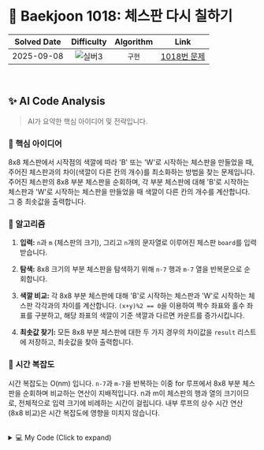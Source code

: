 # 📝 Baekjoon 1018: 체스판 다시 칠하기

| **Solved Date** | **Difficulty** | **Algorithm** | **Link** |
|:---:|:---:|:---:|:---:|
| 2025-09-08 | ![실버3](https://img.shields.io/badge/Difficulty-실버3-lightgrey?style=for-the-badge) | `구현` | [1018번 문제](https://www.acmicpc.net/problem/1018) |

<br/>

## ✨ AI Code Analysis

> AI가 요약한 핵심 아이디어 및 전략입니다.

### 🧠 **핵심 아이디어**

8x8 체스판에서 시작점의 색깔에 따라 'B' 또는 'W'로 시작하는 체스판을 만들었을 때,  주어진 체스판과의 차이(색깔이 다른 칸의 개수)를 최소화하는 방법을 찾는 문제입니다.  주어진 체스판의 8x8 부분 체스판을 순회하며, 각 부분 체스판에 대해 'B'로 시작하는 체스판과 'W'로 시작하는 체스판을 만들었을 때 색깔이 다른 칸의 개수를 계산합니다. 그 중 최솟값을 출력합니다.


### 📝 **알고리즘**

1. **입력:**  `n`과 `m` (체스판의 크기), 그리고 `n`개의 문자열로 이루어진 체스판 `board`를 입력받습니다.

2. **탐색:**  8x8 크기의 부분 체스판을 탐색하기 위해 `n-7` 행과 `m-7` 열을 반복문으로 순회합니다.

3. **색깔 비교:** 각 8x8 부분 체스판에 대해 'B'로 시작하는 체스판과 'W'로 시작하는 체스판 각각과의 차이를 계산합니다.  `(x+y)%2 == 0`을 이용하여 짝수 좌표와 홀수 좌표를 구분하고, 해당 좌표의 색깔이 기준 색깔과 다르면 카운트를 증가시킵니다.

4. **최솟값 찾기:** 모든 8x8 부분 체스판에 대한 두 가지 경우의 차이값을 `result` 리스트에 저장하고, 최솟값을 찾아 출력합니다.


### 🧐 **시간 복잡도**

시간 복잡도는 O(nm) 입니다.  `n-7`과 `m-7`을 반복하는 이중 for 루프에서 8x8 부분 체스판을 순회하며 비교하는 연산이 지배적입니다.  n과 m이 체스판의 행과 열의 크기이므로, 전체적으로 입력 크기에 비례하는 시간이 걸립니다.  내부 루프의 상수 시간 연산(8x8 비교)은 시간 복잡도에 영향을 미치지 않습니다.


<br/>

<details>
<summary>💻 My Code (Click to expand)</summary>

````py
# Baekjoon Problem 1018: 체스판 다시 칠하기
# https://www.acmicpc.net/problem/1018

n,m = map(int,input().split())
board = []
result = []

for _ in range(n):
    board.append(input())

for i in range(n-7):
    for j in range(m-7):
        result1 = 0
        result2 = 0
        for x in range(i,i+8):
            for y in range(j,j+8):
                if (x+y) %2 == 0:
                    if board[x][y] != 'B':
                        result1 += 1
                    if board[x][y] != 'W':
                        result2 += 1
                else:
                    if board[x][y] != 'W':
                        result1 += 1
                    if board[x][y] != 'B':
                        result2 += 1
        result.append(result1)
        result.append(result2)

print(min(result))
</details>